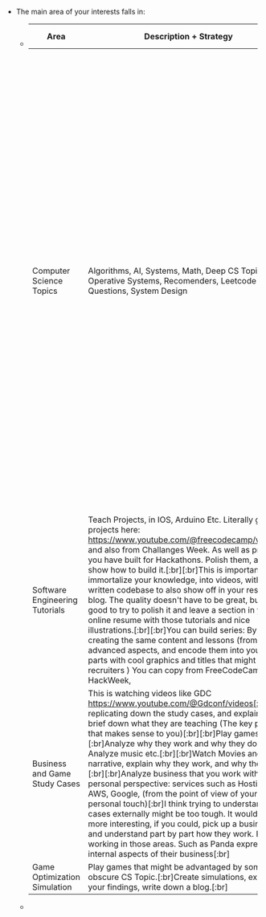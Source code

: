 - The main area of your interests falls in:
	- |Area|Description + Strategy|Career Score|Popularity Score|
	  |--|--|--|--|
	  |Computer Science Topics|Algorithms, AI, Systems, Math, Deep CS Topics, Operative Systems, Recomenders, Leetcode Questions, System Design | Building upon, Leetcode questions, solving and packaging solutions and problems as Java, Javascript, C# libraries + Reading Books and explaining chapters and implementing algorithms to show how their work, and their intuitive approach. Read a small chapter in 25 minutes, and report a progress, then from that raw footage create tutorials. The quality doesn't have to be great, but is good to try to polish it and leave a section in your online resume with those tutorials and nice illustrations.|10|3|
	  |Software Engineering Tutorials|Teach Projects, in IOS, Arduino Etc. Literally grab the projects here: https://www.youtube.com/@freecodecamp/videos and also from Challanges Week. As well as projects you have built for Hackathons. Polish them, and show how to build it.[:br][:br]This is important, to immortalize your knowledge, into videos, with well written codebase to also show off in your resume's blog. The quality doesn't have to be great, but is good to try to polish it and leave a section in your online resume with those tutorials and nice illustrations.[:br][:br]You can build series: By creating the same content and lessons (from advanced aspects, and encode them into youtube parts with cool graphics and titles that might impress recruiters ) You can copy from FreeCodeCamp, HackWeek, |9|3|
	  |Business and Game Study Cases|This is watching videos like GDC https://www.youtube.com/@Gdconf/videos[:br]Then replicating down the study cases, and explain and brief down what they are teaching (The key points that makes sense to you)[:br][:br]Play games:[:br]Analyze why they work and why they dont. Analyze music etc.[:br][:br]Watch Movies and narrative, explain why they work, and why they dont.[:br][:br]Analyze business that you work with, from a personal perspective: services such as Hostinger, AWS, Google, (from the point of view of your personal touch)[:br]I think trying to understand cases externally might be too tough. It would be more interesting, if you could, pick up a business and understand part by part how they work. By working in those areas. Such as Panda expressand internal aspects of their business[:br]|[:br][:br]6|6|
	  |Game Optimization Simulation|Play games that might be advantaged by some obscure CS Topic.[:br]Create simulations, explain your findings, write down a blog.[:br]|8|6|
	-